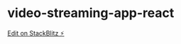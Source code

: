 # video-streaming-app-react

[Edit on StackBlitz ⚡️](https://stackblitz.com/edit/video-streaming-app-react)